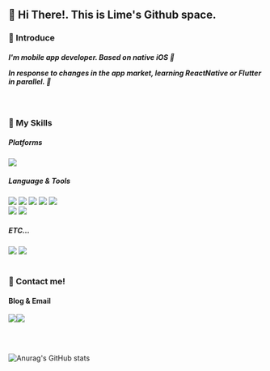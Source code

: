 <div align="leading">
  
  <h2> 🎉 Hi There!. This is Lime's Github space.</h2>
  
  
  <h3>
    📢 Introduce
  </h3>

  <p><h5>

  I'm mobile app developer. Based on native iOS 📱

 
   In response to changes in the app market, learning ReactNative or Flutter in parallel. 👀 
  </h5></p>
  
<br>

   <h3>
    💪 My Skills
  </h3>
  
  
  <h5>Platforms</h5>

  <img src="https://img.shields.io/badge/iOS-5A29E4?style=for-the-badge&logo=iOS&logoColor=white"/>  
    
  <h5>Language & Tools</h5>

  <img src="https://img.shields.io/badge/SwiftUI-2396F3?style=for-the-badge&logo=Swift&logoColor=white"/>
  <img src="https://img.shields.io/badge/UIkit-2396F3?style=for-the-badge&logo=UIKit&logoColor=white"/>
  <img src="https://img.shields.io/badge/Xcode-147EFB?style=for-the-badge&logo=Xcode&logoColor=white"/>
  <img src="https://img.shields.io/badge/Swift-F05138?style=for-the-badge&logo=swift&logoColor=white"/>
  <img src="https://img.shields.io/badge/ObjectiveC-7FADF2?style=for-the-badge&logo=C&logoColor=white"/>
 
  <br> 
  <img src="https://img.shields.io/badge/Firebase-FFCA28?style=for-the-badge&logo=Firebase&logoColor=white"/>
  <img src="https://img.shields.io/badge/Figma-F24E1E?style=for-the-badge&logo=Figma&logoColor=white"/>
  
  <br>
  <h5>ETC...</h5>
  <img src="https://img.shields.io/badge/Microsoft Office-D83B01?style=for-the-badge&logo=Microsoft Office&logoColor=white"/>
  <img src="https://img.shields.io/badge/Qgis-589632?style=for-the-badge&logo=Qgis&logoColor=white"/>
 
  
  <br> 
  <br>
  
  <h3>
    📌 Contact me!
  </h3>
  
  <h4>Blog & Email</h4>
 
  
<a href="https://iosdevlime.tistory.com" target="_blank"><img src="https://img.shields.io/badge/Blog-000000?style=for-the-badge&logo=Tistory&logoColor=white"/></a><a href="https://onthelots.gmail.com" target="_blank"><img src="https://img.shields.io/badge/onthelots.gmail.com-EA4335?style=for-the-badge&logo=Gmail&logoColor=white"/></a>


<br>
<br>
 
  
  ![Anurag's GitHub stats](https://github-readme-stats.vercel.app/api?username=onthelots&show_icons=true&theme=radical)
  </div>
